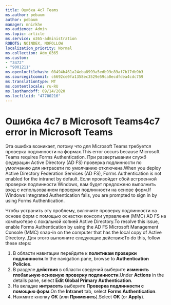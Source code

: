```yaml
---
title: Ошибка 4c7 Teams
ms.author: pebaum
author: pebaum
manager: mnirkhe
ms.audience: Admin
ms.topic: article
ms.service: o365-administration
ROBOTS: NOINDEX, NOFOLLOW
localization_priority: Normal
ms.collection: Adm_O365
ms.custom:
- "3472"
- "9001211"
ms.openlocfilehash: 08494b461a24eba8999a5edb99c89af7b17db9b3
ms.sourcegitcommit: c6692ce0fa1358ec3529e59ca0ecdfdea4cdc759
ms.translationtype: MT
ms.contentlocale: ru-RU
ms.lasthandoff: 09/14/2020
ms.locfileid: "47700216"
---
```

# <a name="4c7-error-in-microsoft-teams"></a><span data-ttu-id="c1585-102">Ошибка 4c7 в Microsoft Teams</span><span class="sxs-lookup"><span data-stu-id="c1585-102">4c7 error in Microsoft Teams</span></span>

<span data-ttu-id="c1585-103">Эта ошибка возникает, потому что для Microsoft Teams требуется проверка подлинности на формах.</span><span class="sxs-lookup"><span data-stu-id="c1585-103">This error occurs because Microsoft Teams requires Forms Authentication.</span></span> <span data-ttu-id="c1585-104">При развертывании служб федерации Active Directory (AD FS) проверка подлинности по умолчанию для интрасети по умолчанию отключена.</span><span class="sxs-lookup"><span data-stu-id="c1585-104">When you deploy Active Directory Federation Services (AD FS), Forms Authentication is not enabled for the intranet by default.</span></span> <span data-ttu-id="c1585-105">Если произойдет сбой встроенной проверки подлинности Windows, вам будет предложено выполнить вход с использованием проверки подлинности на основе форм.</span><span class="sxs-lookup"><span data-stu-id="c1585-105">If Windows Integrated Authentication fails, you are prompted to sign in by using Forms Authentication.</span></span>

<span data-ttu-id="c1585-106">Чтобы устранить эту проблему, включите проверку подлинности на основе форм с помощью оснастки консоли управления (MMC) AD FS на компьютере с локальной копией Active Directory.</span><span class="sxs-lookup"><span data-stu-id="c1585-106">To resolve this issue, enable Forms Authentication by using the AD FS Microsoft Management Console (MMC) snap-in on the computer that has the local copy of Active Directory.</span></span> <span data-ttu-id="c1585-107">Для этого выполните следующие действия:</span><span class="sxs-lookup"><span data-stu-id="c1585-107">To do this, follow these steps:</span></span> 

1. <span data-ttu-id="c1585-108">В области навигации перейдите к **политикам проверки подлинности**.</span><span class="sxs-lookup"><span data-stu-id="c1585-108">In the navigation pane, browse to **Authentication Policies**.</span></span>
2. <span data-ttu-id="c1585-109">В разделе **действия** в области сведений выберите **изменить глобальную основную проверку подлинности**.</span><span class="sxs-lookup"><span data-stu-id="c1585-109">Under **Actions** in the details pane, select **Edit Global Primary Authentication**.</span></span>
3. <span data-ttu-id="c1585-110">На вкладке **интрасеть** выберите **Проверка подлинности с помощью форм**.</span><span class="sxs-lookup"><span data-stu-id="c1585-110">On the **Intranet** tab, select **Forms Authentication**.</span></span>
4. <span data-ttu-id="c1585-111">Нажмите кнопку **ОК** (или **Применить**).</span><span class="sxs-lookup"><span data-stu-id="c1585-111">Select **OK** (or **Apply**).</span></span>